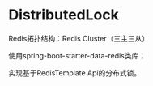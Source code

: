 # DistributedLock
Redis拓扑结构：Redis Cluster（三主三从）

使用spring-boot-starter-data-redis类库；

实现基于RedisTemplate Api的分布式锁。
